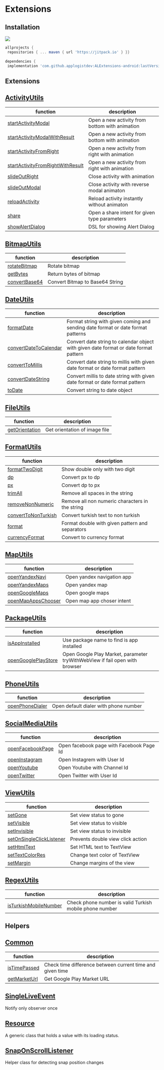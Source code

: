 
  
# Extensions  
  
## Installation  
[![](https://jitpack.io/v/applogistdev/ALExtensions-android.svg)](https://jitpack.io/#applogistdev/ALExtensions-android)  
```gradle  
allprojects {  
 repositories { ... maven { url 'https://jitpack.io' } }}  
  
dependencies {  
 implementation 'com.github.applogistdev:ALExtensions-android:lastVersion'}  
```  
## Extensions

  ## [ActivityUtils](https://github.com/applogistdev/ALExtensions-android/blob/master/extensions/src/main/java/com/applogist/extensions/ActivityUtils.kt)  
| function | description |
|--|--|
|[startActivityModal](https://github.com/applogistdev/ALExtensions-android/blob/master/extensions/src/main/java/com/applogist/extensions/ActivityUtils.kt#L14)|Open a new activity from bottom with animation|  
|[startActivityModalWithResult](https://github.com/applogistdev/ALExtensions-android/blob/master/extensions/src/main/java/com/applogist/extensions/ActivityUtils.kt#L19)|Open a new activity from bottom with animation| 
|[startActivityFromRight](https://github.com/applogistdev/ALExtensions-android/blob/master/extensions/src/main/java/com/applogist/extensions/ActivityUtils.kt#L27)|Open a new activity from right with animation|  
|[startActivityFromRightWithResult](https://github.com/applogistdev/ALExtensions-android/blob/master/extensions/src/main/java/com/applogist/extensions/ActivityUtils.kt#L32)|Open a new activity from right with animation| 
|[slideOutRight](https://github.com/applogistdev/ALExtensions-android/blob/master/extensions/src/main/java/com/applogist/extensions/ActivityUtils.kt#L40)|Close activity with animation| 
|[slideOutModal](https://github.com/applogistdev/ALExtensions-android/blob/master/extensions/src/main/java/com/applogist/extensions/ActivityUtils.kt#L44)|Close activity with reverse modal animaton| 
|[reloadActivity](https://github.com/applogistdev/ALExtensions-android/blob/master/extensions/src/main/java/com/applogist/extensions/ActivityUtils.kt#L48)|Reload activity instantly without animaton| 
|[share](https://github.com/applogistdev/ALExtensions-android/blob/master/extensions/src/main/java/com/applogist/extensions/ActivityUtils.kt#L58)|Open a share intent for given type parameters| 
|[showAlertDialog](https://github.com/applogistdev/ALExtensions-android/blob/master/extensions/src/main/java/com/applogist/extensions/ActivityUtils.kt#L70)|DSL for showing Alert Dialog| 

 ## [BitmapUtils](https://github.com/applogistdev/ALExtensions-android/blob/master/extensions/src/main/java/com/applogist/extensions/BitmapUtils.kt)  
| function | description |
|--|--|
|[rotateBitmap](https://github.com/applogistdev/ALExtensions-android/blob/master/extensions/src/main/java/com/applogist/extensions/BitmapUtils.kt#L12)|Rotate bitmap| 
|[getBytes](https://github.com/applogistdev/ALExtensions-android/blob/master/extensions/src/main/java/com/applogist/extensions/BitmapUtils.kt#L50)|Return bytes of bitmap| 
|[convertBase64](https://github.com/applogistdev/ALExtensions-android/blob/master/extensions/src/main/java/com/applogist/extensions/BitmapUtils.kt#L59)|Convert Bitmap to Base64 String| 


 ## [DateUtils](https://github.com/applogistdev/ALExtensions-android/blob/master/extensions/src/main/java/com/applogist/extensions/DateUtils.kt)  
| function | description |
|--|--|
|[formatDate](https://github.com/applogistdev/ALExtensions-android/blob/master/extensions/src/main/java/com/applogist/extensions/DateUtils.kt#L12)|Format string with given coming and sending date format or date format patterns| 
|[convertDateToCalendar](https://github.com/applogistdev/ALExtensions-android/blob/master/extensions/src/main/java/com/applogist/extensions/DateUtils.kt#L46)|Convert date string to calendar object with given date format or date format pattern| 
|[convertToMillis](https://github.com/applogistdev/ALExtensions-android/blob/master/extensions/src/main/java/com/applogist/extensions/DateUtils.kt#L87)|Convert date string to millis with given date format or date format pattern| 
|[convertDateString](https://github.com/applogistdev/ALExtensions-android/blob/master/extensions/src/main/java/com/applogist/extensions/DateUtils.kt#L103)|Convert millis to date string with given date format or date format pattern| 
|[toDate](https://github.com/applogistdev/ALExtensions-android/blob/master/extensions/src/main/java/com/applogist/extensions/DateUtils.kt#L137)|Convert string to date object| 

  ## [FileUtils](https://github.com/applogistdev/ALExtensions-android/blob/master/extensions/src/main/java/com/applogist/extensions/FileUtils.kt)  
| function | description |
|--|--|
|[getOrientation](https://github.com/applogistdev/ALExtensions-android/blob/master/extensions/src/main/java/com/applogist/extensions/FileUtils.kt#L10)|Get orientation of image file| 

  ## [FormatUtils](https://github.com/applogistdev/ALExtensions-android/blob/master/extensions/src/main/java/com/applogist/extensions/FormatUtils.kt)  
| function | description |
|--|--|
|[formatTwoDigit](https://github.com/applogistdev/ALExtensions-android/blob/master/extensions/src/main/java/com/applogist/extensions/FormatUtils.kt#L14)|Show double only with two digit| 
|[dp](https://github.com/applogistdev/ALExtensions-android/blob/master/extensions/src/main/java/com/applogist/extensions/FormatUtils.kt#L21)|Convert px to dp| 
|[px](https://github.com/applogistdev/ALExtensions-android/blob/master/extensions/src/main/java/com/applogist/extensions/FormatUtils.kt#L27)|Convert dp to px| 
|[trimAll](https://github.com/applogistdev/ALExtensions-android/blob/master/extensions/src/main/java/com/applogist/extensions/FormatUtils.kt#L33)|Remove all spaces in the string| 
|[removeNonNumeric](https://github.com/applogistdev/ALExtensions-android/blob/master/extensions/src/main/java/com/applogist/extensions/FormatUtils.kt#L40)|Remove all non numeric characters in the string| 
|[convertToNonTurkish](https://github.com/applogistdev/ALExtensions-android/blob/master/extensions/src/main/java/com/applogist/extensions/FormatUtils.kt#L47)|Convert turkish text to non turkish| 
|[format](https://github.com/applogistdev/ALExtensions-android/blob/master/extensions/src/main/java/com/applogist/extensions/FormatUtils.kt#L58)|Format double with given pattern and separators
|[currencyFormat](https://github.com/applogistdev/ALExtensions-android/blob/master/extensions/src/main/java/com/applogist/extensions/FormatUtils.kt#L69)|Convert to currency format| 

  ## [MapUtils](https://github.com/applogistdev/ALExtensions-android/blob/master/extensions/src/main/java/com/applogist/extensions/MapUtils.kt)  
  
| function | description |
|--|--|
|[openYandexNavi](https://github.com/applogistdev/ALExtensions-android/blob/master/extensions/src/main/java/com/applogist/extensions/MapUtils.kt#L19)|Open yandex navigation app| 
|[openYandexMaps](https://github.com/applogistdev/ALExtensions-android/blob/master/extensions/src/main/java/com/applogist/extensions/MapUtils.kt#L35)|Open yandex map| 
|[openGoogleMaps](https://github.com/applogistdev/ALExtensions-android/blob/master/extensions/src/main/java/com/applogist/extensions/MapUtils.kt#L51)|Open google maps| 
|[openMapAppsChooser](https://github.com/applogistdev/ALExtensions-android/blob/master/extensions/src/main/java/com/applogist/extensions/MapUtils.kt#L62)|Open map app choser intent| 

  ## [PackageUtils](https://github.com/applogistdev/ALExtensions-android/blob/master/extensions/src/main/java/com/applogist/extensions/PackageUtils.kt)  

| function | description |
|--|--|
|[isAppInstalled](https://github.com/applogistdev/ALExtensions-android/blob/master/extensions/src/main/java/com/applogist/extensions/PackageUtils.kt#L15)|Use package name to find is app installed|  
|[openGooglePlayStore](https://github.com/applogistdev/ALExtensions-android/blob/master/extensions/src/main/java/com/applogist/extensions/PackageUtils.kt#L23)|Open Google Play Market, parameter tryWithWebView if fail open with browser|  

 ## [PhoneUtils](https://github.com/applogistdev/ALExtensions-android/blob/master/extensions/src/main/java/com/applogist/extensions/PhoneUtils.kt)  
  
| function | description |
|--|--|
|[openPhoneDialer](https://github.com/applogistdev/ALExtensions-android/blob/master/extensions/src/main/java/com/applogist/extensions/PhoneUtils.kt#L18)|Open default dialer with phone number|  



  ## [SocialMediaUtils](https://github.com/applogistdev/ALExtensions-android/blob/master/extensions/src/main/java/com/applogist/extensions/SocialMediaUtils.kt)  
  
  | function | description |
|--|--|
|[openFacebookPage](https://github.com/applogistdev/ALExtensions-android/blob/master/extensions/src/main/java/com/applogist/extensions/SocialMediaUtils.kt#L18)|Open facebook page with Facebook Page Id|
|[openInstagram](https://github.com/applogistdev/ALExtensions-android/blob/master/extensions/src/main/java/com/applogist/extensions/SocialMediaUtils.kt#L45)|Open Instagrem with User Id|
|[openYoutube](https://github.com/applogistdev/ALExtensions-android/blob/master/extensions/src/main/java/com/applogist/extensions/SocialMediaUtils.kt#L59)|Open Youtube with Channel Id|
|[openTwitter](https://github.com/applogistdev/ALExtensions-android/blob/master/extensions/src/main/java/com/applogist/extensions/SocialMediaUtils.kt#L73)|Open Twitter with User Id|

  ## [ViewUtils](https://github.com/applogistdev/ALExtensions-android/blob/master/extensions/src/main/java/com/applogist/extensions/ViewUtils.kt)  
  
| function | description |
|--|--|
|[setGone](https://github.com/applogistdev/ALExtensions-android/blob/master/extensions/src/main/java/com/applogist/extensions/ViewUtils.kt#L16)|Set view status to gone|
|[setVisible](https://github.com/applogistdev/ALExtensions-android/blob/master/extensions/src/main/java/com/applogist/extensions/ViewUtils.kt#L20)|Set view status to visible|
|[setInvisible](https://github.com/applogistdev/ALExtensions-android/blob/master/extensions/src/main/java/com/applogist/extensions/ViewUtils.kt#L24)|Set view status to invisible|
|[setOnSingleClickListener](https://github.com/applogistdev/ALExtensions-android/blob/master/extensions/src/main/java/com/applogist/extensions/ViewUtils.kt#L33)|Prevents double view click action|
|[setHtmlText](https://github.com/applogistdev/ALExtensions-android/blob/master/extensions/src/main/java/com/applogist/extensions/ViewUtils.kt#L47)|Set HTML text to TextView|
|[setTextColorRes](https://github.com/applogistdev/ALExtensions-android/blob/master/extensions/src/main/java/com/applogist/extensions/ViewUtils.kt#L57)|Change text color of TextView|
|[setMargin](https://github.com/applogistdev/ALExtensions-android/blob/master/extensions/src/main/java/com/applogist/extensions/ViewUtils.kt#L64)|Change margins of the view|

  ## [RegexUtils](https://github.com/applogistdev/ALExtensions-android/blob/master/extensions/src/main/java/com/applogist/extensions/RegexUtils.kt)  
  
| function | description |
|--|--|
|[isTurkishMobileNumber](https://github.com/applogistdev/ALExtensions-android/blob/master/extensions/src/main/java/com/applogist/extensions/ViewUtils.kt#L16)|Check phone number is valid Turkish mobile phone number|

## Helpers
  ## [Common](https://github.com/applogistdev/ALExtensions-android/blob/master/extensions/src/main/java/com/applogist/helpers/Common.kt)  
  
| function | description |
|--|--|
|[isTimePassed](https://github.com/applogistdev/ALExtensions-android/blob/master/extensions/src/main/java/com/applogist/helpers/Common.kt#L12)|Check time difference between current time and given time|
|[getMarketUrl](https://github.com/applogistdev/ALExtensions-android/blob/master/extensions/src/main/java/com/applogist/helpers/Common.kt#L36)|Get Google Play Market URL|

  ## [SingleLiveEvent](https://github.com/applogistdev/ALExtensions-android/blob/master/extensions/src/main/java/com/applogist/helpers/SingleLiveEvent.kt)  
  Notify only observer once
  
  ## [Resource](https://github.com/applogistdev/ALExtensions-android/blob/master/extensions/src/main/java/com/applogist/helpers/Resource.kt)  
 A generic class that holds a value with its loading status.
 
   ## [SnapOnScrollListener](https://github.com/applogistdev/ALExtensions-android/blob/master/extensions/src/main/java/com/applogist/helpers/SnapOnScrollListener.kt)  
Helper class for detecting snap position changes
  
